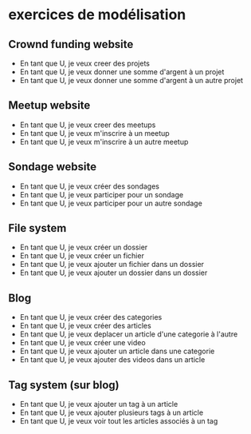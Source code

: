 # exercices de modélisation

## Crownd funding website

* En tant que U, je veux creer des projets
* En tant que U, je veux donner une somme d'argent à un projet
* En tant que U, je veux donner une somme d'argent à un autre projet

## Meetup website

* En tant que U, je veux creer des meetups
* En tant que U, je veux m'inscrire à un meetup
* En tant que U, je veux m'inscrire à un autre meetup

## Sondage website

* En tant que U, je veux créer des sondages
* En tant que U, je veux participer pour un sondage
* En tant que U, je veux participer pour un autre sondage

## File system

* En tant que U, je veux créer un dossier
* En tant que U, je veux créer un fichier
* En tant que U, je veux ajouter un fichier dans un dossier
* En tant que U, je veux ajouter un dossier dans un dossier

## Blog

* En tant que U, je veux créer des categories
* En tant que U, je veux créer des articles
* En tant que U, je veux deplacer un article d'une categorie à l'autre
* En tant que U, je veux créer une video
* En tant que U, je veux ajouter un article dans une categorie
* En tant que U, je veux ajouter des videos dans un article

## Tag system (sur blog)

* En tant que U, je veux ajouter un tag à un article
* En tant que U, je veux ajouter plusieurs tags à un article
* En tant que U, je veux voir tout les articles associés à un tag



